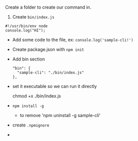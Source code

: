 
Create a folder to create our command in.

1. Create `bin/index.js`

  ```
  #!/usr/bin/env node
  console.log("HI");
  ```

- Add some code to the file, ex: `console.log('sample-cli!')`
- Create package.json with `npm init`
- Add bin section

  ```
  "bin": {
    "sample-cli": "./bin/index.js"
  },
  ```

- set it executable so we can run it directly

    chmod +x ./bin/index.js

- `npm install -g`
  - to remove 'npm uninstall -g sample-cli'

- create `.npmignore`
- 
